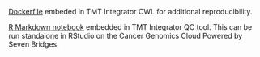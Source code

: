 


[Dockerfile](https://github.com/davidroberson/fragpipe-proteomics-pipeline-tutorial/blob/da2bd4b4c37053d3697789f23587297677813786/FragPipe_TMT_Integrator_and_QC/FragPipe_TMT_Integrator_and_QC.cwl.steps/tmt_integrator.cwl#L49)  embeded in TMT Integrator CWL for additional reproducibility.  
  
[R Markdown notebook](https://github.com/davidroberson/fragpipe-proteomics-pipeline-tutorial/blob/da2bd4b4c37053d3697789f23587297677813786/FragPipe_TMT_Integrator_and_QC/FragPipe_TMT_Integrator_and_QC.cwl.steps/tmt_integrator_qc.cwl#L15) embedded in TMT Integrator QC tool.  This can be run standalone in RStudio on the Cancer Genomics Cloud Powered by Seven Bridges.

